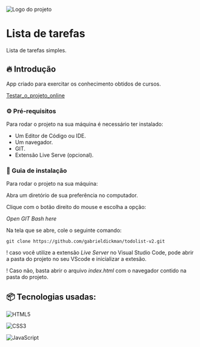 
![Logo do projeto](https://i.imgur.com/kniMQHu.png)

# Lista de tarefas

Lista de tarefas simples.

## 🔥 Introdução

App criado para exercitar os conhecimento obtidos de cursos.

[Testar_o_projeto_online](https://listadetarefaspessoal.netlify.app/)

### ⚙️ Pré-requisitos

Para rodar o projeto na sua máquina é necessário ter instalado:

- Um Editor de Código ou IDE.
- Um navegador.
- GIT.
- Extensão Live Serve (opcional).

### 🔨 Guia de instalação

Para rodar o projeto na sua máquina:

Abra um diretório de sua preferência no computador.

Clique com o botão direito do mouse e escolha a opção:

*Open GIT Bash here*

Na tela que se abre, cole o seguinte comando:

```
git clone https://github.com/gabrieldickman/todolist-v2.git
```
! caso você utilize a extensão *Live Server* no Visual Studio Code, pode abrir a pasta do projeto no seu VScode e inicializar a extesão.

! Caso não, basta abrir o arquivo *index.html* com o navegador contido na pasta do projeto.

## 📦 Tecnologias usadas:

![HTML5](https://img.shields.io/badge/HTML5-E34F26?style=for-the-badge&logo=html5&logoColor=white)

![CSS3](https://img.shields.io/badge/CSS3-1572B6?style=for-the-badge&logo=css3&logoColor=white)

![JavaScript](https://img.shields.io/badge/JavaScript-F7DF1E?style=for-the-badge&logo=javascript&logoColor=black)
